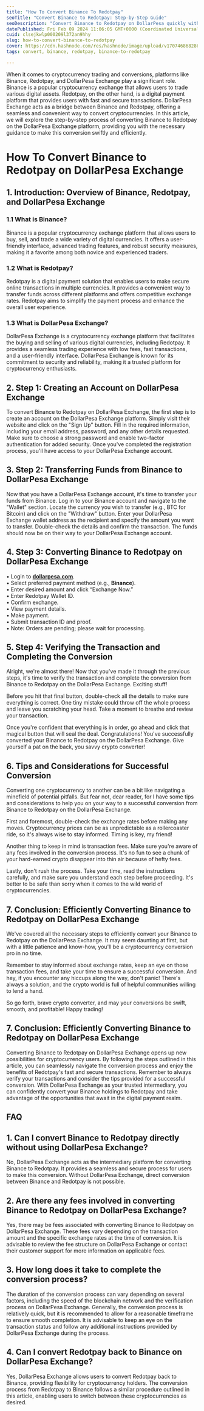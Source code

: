 ```yaml
---
title: "How To Convert Binance To Redotpay"
seoTitle: "Convert Binance to Redotpay: Step-by-Step Guide"
seoDescription: "Convert Binance to Redotpay on DollarPesa quickly with our guide. Enjoy secure, optimized digital payments"
datePublished: Fri Feb 09 2024 11:06:05 GMT+0000 (Coordinated Universal Time)
cuid: clsejkwlp000209l372an9hhy
slug: how-to-convert-binance-to-redotpay
cover: https://cdn.hashnode.com/res/hashnode/image/upload/v1707468682868/e17578f1-9f6a-4e37-94c1-b7e6d0de8b71.jpeg
tags: convert, binance, redotpay, binance-to-redotpay

---
```


When it comes to cryptocurrency trading and conversions, platforms like Binance, Redotpay, and DollarPesa Exchange play a significant role. Binance is a popular cryptocurrency exchange that allows users to trade various digital assets. Redotpay, on the other hand, is a digital payment platform that provides users with fast and secure transactions. DollarPesa Exchange acts as a bridge between Binance and Redotpay, offering a seamless and convenient way to convert cryptocurrencies. In this article, we will explore the step-by-step process of converting Binance to Redotpay on the DollarPesa Exchange platform, providing you with the necessary guidance to make this conversion swiftly and efficiently.

  
  

# How To Convert Binance to Redotpay on DollarPesa Exchange

  
  

## 1\. Introduction: Overview of Binance, Redotpay, and DollarPesa Exchange

  
  

### 1.1 What is Binance?

  
Binance is a popular cryptocurrency exchange platform that allows users to buy, sell, and trade a wide variety of digital currencies. It offers a user-friendly interface, advanced trading features, and robust security measures, making it a favorite among both novice and experienced traders.  
  

### 1.2 What is Redotpay?

  
Redotpay is a digital payment solution that enables users to make secure online transactions in multiple currencies. It provides a convenient way to transfer funds across different platforms and offers competitive exchange rates. Redotpay aims to simplify the payment process and enhance the overall user experience.  
  

### 1.3 What is DollarPesa Exchange?

  
DollarPesa Exchange is a cryptocurrency exchange platform that facilitates the buying and selling of various digital currencies, including Redotpay. It provides a seamless trading experience with low fees, fast transactions, and a user-friendly interface. DollarPesa Exchange is known for its commitment to security and reliability, making it a trusted platform for cryptocurrency enthusiasts.  
  

## 2\. Step 1: Creating an Account on DollarPesa Exchange

  
To convert Binance to Redotpay on DollarPesa Exchange, the first step is to create an account on the DollarPesa Exchange platform. Simply visit their website and click on the "Sign Up" button. Fill in the required information, including your email address, password, and any other details requested. Make sure to choose a strong password and enable two-factor authentication for added security. Once you've completed the registration process, you'll have access to your DollarPesa Exchange account.  
  

## 3\. Step 2: Transferring Funds from Binance to DollarPesa Exchange

  
Now that you have a DollarPesa Exchange account, it's time to transfer your funds from Binance. Log in to your Binance account and navigate to the "Wallet" section. Locate the currency you wish to transfer (e.g., BTC for Bitcoin) and click on the "Withdraw" button. Enter your DollarPesa Exchange wallet address as the recipient and specify the amount you want to transfer. Double-check the details and confirm the transaction. The funds should now be on their way to your DollarPesa Exchange account.  
  

## 4\. Step 3: Converting Binance to Redotpay on DollarPesa Exchange

• Login to [**dollarpesa.com**](http://dollarpesa.com).  
• Select preferred payment method (e.g., **Binance**).  
• Enter desired amount and click “Exchange Now.”  
• Enter Redotpay Wallet ID.  
• Confirm exchange.  
• View payment details.  
• Make payment.  
• Submit transaction ID and proof.  
• Note: Orders are pending; please wait for processing.  

## 5\. Step 4: Verifying the Transaction and Completing the Conversion

  
  
Alright, we're almost there! Now that you've made it through the previous steps, it's time to verify the transaction and complete the conversion from Binance to Redotpay on the DollarPesa Exchange. Exciting stuff!  
  
Before you hit that final button, double-check all the details to make sure everything is correct. One tiny mistake could throw off the whole process and leave you scratching your head. Take a moment to breathe and review your transaction.  
  
Once you're confident that everything is in order, go ahead and click that magical button that will seal the deal. Congratulations! You've successfully converted your Binance to Redotpay on the DollarPesa Exchange. Give yourself a pat on the back, you savvy crypto converter!  
  

## 6\. Tips and Considerations for Successful Conversion

  
  
Converting one cryptocurrency to another can be a bit like navigating a minefield of potential pitfalls. But fear not, dear reader, for I have some tips and considerations to help you on your way to a successful conversion from Binance to Redotpay on the DollarPesa Exchange.  
  
First and foremost, double-check the exchange rates before making any moves. Cryptocurrency prices can be as unpredictable as a rollercoaster ride, so it's always wise to stay informed. Timing is key, my friend!  
  
Another thing to keep in mind is transaction fees. Make sure you're aware of any fees involved in the conversion process. It's no fun to see a chunk of your hard-earned crypto disappear into thin air because of hefty fees.  
  
Lastly, don't rush the process. Take your time, read the instructions carefully, and make sure you understand each step before proceeding. It's better to be safe than sorry when it comes to the wild world of cryptocurrencies.  
  

## 7\. Conclusion: Efficiently Converting Binance to Redotpay on DollarPesa Exchange

  
  
We've covered all the necessary steps to efficiently convert your Binance to Redotpay on the DollarPesa Exchange. It may seem daunting at first, but with a little patience and know-how, you'll be a cryptocurrency conversion pro in no time.  
  
Remember to stay informed about exchange rates, keep an eye on those transaction fees, and take your time to ensure a successful conversion. And hey, if you encounter any hiccups along the way, don't panic! There's always a solution, and the crypto world is full of helpful communities willing to lend a hand.  
  
So go forth, brave crypto converter, and may your conversions be swift, smooth, and profitable! Happy trading!

## 7\. Conclusion: Efficiently Converting Binance to Redotpay on DollarPesa Exchange

  
  

Converting Binance to Redotpay on DollarPesa Exchange opens up new possibilities for cryptocurrency users. By following the steps outlined in this article, you can seamlessly navigate the conversion process and enjoy the benefits of Redotpay's fast and secure transactions. Remember to always verify your transactions and consider the tips provided for a successful conversion. With DollarPesa Exchange as your trusted intermediary, you can confidently convert your Binance holdings to Redotpay and take advantage of the opportunities that await in the digital payment realm.

  
  

## FAQ

  
  

## 1\. Can I convert Binance to Redotpay directly without using DollarPesa Exchange?

  
  

No, DollarPesa Exchange acts as the intermediary platform for converting Binance to Redotpay. It provides a seamless and secure process for users to make this conversion. Without DollarPesa Exchange, direct conversion between Binance and Redotpay is not possible.

  
  

## 2\. Are there any fees involved in converting Binance to Redotpay on DollarPesa Exchange?

  
  

Yes, there may be fees associated with converting Binance to Redotpay on DollarPesa Exchange. These fees vary depending on the transaction amount and the specific exchange rates at the time of conversion. It is advisable to review the fee structure on DollarPesa Exchange or contact their customer support for more information on applicable fees.

  
  

## 3\. How long does it take to complete the conversion process?

  
  

The duration of the conversion process can vary depending on several factors, including the speed of the blockchain network and the verification process on DollarPesa Exchange. Generally, the conversion process is relatively quick, but it is recommended to allow for a reasonable timeframe to ensure smooth completion. It is advisable to keep an eye on the transaction status and follow any additional instructions provided by DollarPesa Exchange during the process.

  
  

## 4\. Can I convert Redotpay back to Binance on DollarPesa Exchange?

  
  

Yes, DollarPesa Exchange allows users to convert Redotpay back to Binance, providing flexibility for cryptocurrency holders. The conversion process from Redotpay to Binance follows a similar procedure outlined in this article, enabling users to switch between these cryptocurrencies as desired.